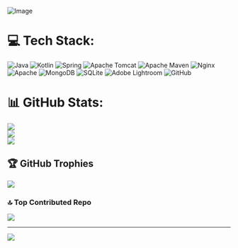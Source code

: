 ![Image](https://github.com/user-attachments/assets/ac53b7ed-0fb7-4687-a7be-c56f14bbc087)

# 💻 Tech Stack:
![Java](https://img.shields.io/badge/java-%23ED8B00.svg?style=flat-square&logo=openjdk&logoColor=white) ![Kotlin](https://img.shields.io/badge/kotlin-%237F52FF.svg?style=flat-square&logo=kotlin&logoColor=white) ![Spring](https://img.shields.io/badge/spring-%236DB33F.svg?style=flat-square&logo=spring&logoColor=white) ![Apache Tomcat](https://img.shields.io/badge/apache%20tomcat-%23F8DC75.svg?style=flat-square&logo=apache-tomcat&logoColor=black) ![Apache Maven](https://img.shields.io/badge/Apache%20Maven-C71A36?style=flat-square&logo=Apache%20Maven&logoColor=white) ![Nginx](https://img.shields.io/badge/nginx-%23009639.svg?style=flat-square&logo=nginx&logoColor=white) ![Apache](https://img.shields.io/badge/apache-%23D42029.svg?style=flat-square&logo=apache&logoColor=white) ![MongoDB](https://img.shields.io/badge/MongoDB-%234ea94b.svg?style=flat-square&logo=mongodb&logoColor=white) ![SQLite](https://img.shields.io/badge/sqlite-%2307405e.svg?style=flat-square&logo=sqlite&logoColor=white) ![Adobe Lightroom](https://img.shields.io/badge/Adobe%20Lightroom-31A8FF.svg?style=flat-square&logo=Adobe%20Lightroom&logoColor=white) ![GitHub](https://img.shields.io/badge/github-%23121011.svg?style=flat-square&logo=github&logoColor=white)
# 📊 GitHub Stats:
![](https://github-readme-stats.vercel.app/api?username=neerajkr-coding&theme=dark&hide_border=false&include_all_commits=true&count_private=true)<br/>
![](https://github-readme-streak-stats.herokuapp.com/?user=neerajkr-coding&theme=dark&hide_border=false)<br/>
![](https://github-readme-stats.vercel.app/api/top-langs/?username=neerajkr-coding&theme=dark&hide_border=false&include_all_commits=true&count_private=true&layout=compact)

## 🏆 GitHub Trophies
![](https://github-profile-trophy.vercel.app/?username=neerajkr-coding&theme=default&no-frame=false&no-bg=true&margin-w=4)

### 🔝 Top Contributed Repo
![](https://github-contributor-stats.vercel.app/api?username=neerajkr-coding&limit=5&theme=dark&combine_all_yearly_contributions=true)

---
[![](https://visitcount.itsvg.in/api?id=neerajkr-coding&icon=8&color=0)](https://visitcount.itsvg.in)

<!-- Proudly created with GPRM ( https://gprm.itsvg.in ) -->
